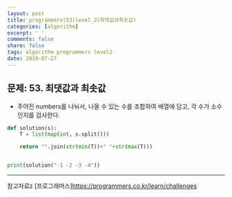 ```yaml
---
layout: post
title: programmers(53)level_2(최댓값과최솟값)
categories: [algorithm]
excerpt: ' '
comments: false
share: false
tags: algorithm programmers level2
date: 2019-07-27
---
```


## 문제: 53. 최댓값과 최솟값

- 주어진 numbers를 나눠서, 나올 수 있는 수를 조합하여 배열에 담고, 각 수가 소수인지를 검사한다.

```python
def solution(s):
    T = list(map(int, s.split()))

    return "".join(str(min(T))+" "+str(max(T)))


print(solution("-1 -2 -3 -4"))
```

---

참고자료z
[프로그래머스]<https://programmers.co.kr/learn/challenges>
